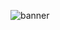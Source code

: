 ![banner](https://user-images.githubusercontent.com/69323547/169996647-acbb7cc6-da3d-40f3-a27d-322e175d6015.png)

